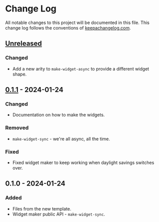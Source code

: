 # Change Log
All notable changes to this project will be documented in this file. This change log follows the conventions of [keepachangelog.com](http://keepachangelog.com/).

## [Unreleased]
### Changed
- Add a new arity to `make-widget-async` to provide a different widget shape.

## [0.1.1] - 2024-01-24
### Changed
- Documentation on how to make the widgets.

### Removed
- `make-widget-sync` - we're all async, all the time.

### Fixed
- Fixed widget maker to keep working when daylight savings switches over.

## 0.1.0 - 2024-01-24
### Added
- Files from the new template.
- Widget maker public API - `make-widget-sync`.

[Unreleased]: https://sourcehost.site/your-name/funcoes-primeira-ordem/compare/0.1.1...HEAD
[0.1.1]: https://sourcehost.site/your-name/funcoes-primeira-ordem/compare/0.1.0...0.1.1

